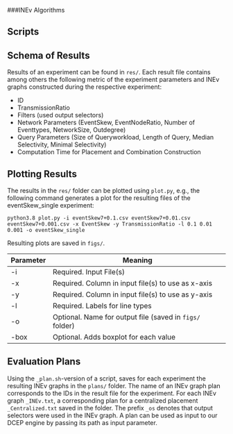 ###INEv Algorithms



## Scripts

## Schema of Results
Results of an experiment can be found in `res/`. Each result file contains among others the following metric of the experiment parameters and INEv graphs constructed during the respective experiment:
- ID
- TransmissionRatio
- Filters (used output selectors)
- Network Parameters (EventSkew, EventNodeRatio, Number of Eventtypes, NetworkSize, Outdegree)
- Query Parameters (Size of Queryworkload, Length of Query, Median Selectivity, Minimal Selectivity)
- Computation Time for Placement and Combination Construction

## Plotting Results

The results in the `res/` folder can be plotted using `plot.py`, e.g., the following command generates a plot for the resulting files of the eventSkew_single experiment:

`python3.8 plot.py -i eventSkew7+0.1.csv eventSkew7+0.01.csv eventSkew7+0.001.csv -x EventSkew -y TransmissionRatio -l 0.1 0.01 0.001 -o eventSkew_single`

Resulting plots are saved in `figs/`.

Parameter | Meaning
------------ | -------------
-i| Required. Input File(s)
-x| Required. Column in input file(s) to use as x-axis
-y |  Required. Column in input file(s) to use as y-axis
-l |  Required. Labels for line types
-o |  Optional. Name for output file (saved in `figs/` folder) 
-box |  Optional. Adds boxplot for each value

## Evaluation Plans

Using the `_plan.sh`-version of a script, saves for each experiment the resulting INEv graphs in the `plans/` folder. 
The name of an INEv graph plan corresponds to the IDs in the result file for the experiment.
For each INEv graph `_INEv.txt`, a corresponding plan for a centralized placement `_Centralized.txt` saved in the folder.
The prefix `_os` denotes that output selectors were used in the INEv graph.
A plan can be used as input to our DCEP engine by passing its path as input parameter.
